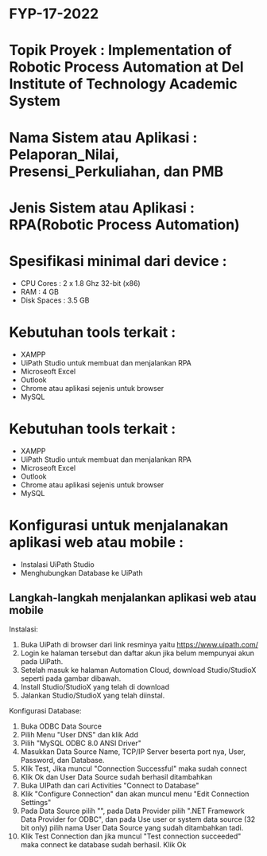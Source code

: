 # FYP-17-2022
# Topik Proyek : Implementation of Robotic Process Automation at Del Institute of Technology Academic System
# Nama Sistem atau Aplikasi : Pelaporan_Nilai, Presensi_Perkuliahan, dan PMB
# Jenis Sistem atau Aplikasi : RPA(Robotic Process Automation)
# Spesifikasi minimal dari device :
- CPU Cores : 2 x 1.8 Ghz 32-bit (x86)
- RAM : 4 GB
- Disk Spaces : 3.5 GB
# Kebutuhan tools terkait :
- XAMPP
- UiPath Studio untuk membuat dan menjalankan RPA
- Microseoft Excel
- Outlook
- Chrome atau aplikasi sejenis untuk browser
- MySQL
# Kebutuhan tools terkait :
- XAMPP
- UiPath Studio untuk membuat dan menjalankan RPA
- Microseoft Excel
- Outlook
- Chrome atau aplikasi sejenis untuk browser
- MySQL
# Konfigurasi untuk menjalanakan aplikasi web atau mobile :
- Instalasi UiPath Studio
- Menghubungkan Database ke UiPath
## Langkah-langkah menjalankan aplikasi web atau mobile
Instalasi:

1.	Buka UiPath di browser dari link resminya yaitu https://www.uipath.com/
2.	Login ke halaman tersebut dan daftar akun jika belum mempunyai akun pada UiPath.
3.	Setelah masuk ke halaman Automation Cloud, download Studio/StudioX seperti pada gambar dibawah. 
4.	Install Studio/StudioX yang telah di download
5.	Jalankan Studio/StudioX yang telah diinstal.

Konfigurasi Database:
1.	Buka ODBC Data Source
2.	Pilih Menu "User DNS" dan klik Add
3.	Pilih "MySQL ODBC 8.0 ANSI Driver"
4.	Masukkan Data Source Name, TCP/IP Server beserta port nya, User, Password, dan Database.
5.	Klik Test, Jika muncul "Connection Successful" maka sudah connect
6.	Klik Ok dan User Data Source sudah berhasil ditambahkan
7.	Buka UIPath dan cari Activities "Connect to Database"
8.	Klik "Configure Connection" dan akan muncul menu "Edit Connection Settings"
9.	Pada Data Source pilih "<other>", pada Data Provider pilih ".NET Framework Data Provider for ODBC", dan pada Use user or system data source (32 bit only) pilih nama User Data Source yang sudah ditambahkan tadi.
10.	Klik Test Connection dan jika muncul "Test connection succeeded" maka connect ke database sudah berhasil. Klik Ok
